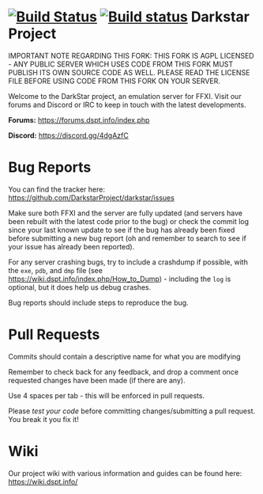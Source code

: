 [![Build Status](https://travis-ci.org/DarkstarProject/darkstar.svg?branch=master)](https://travis-ci.org/DarkstarProject/darkstar)
[![Build status](https://ci.appveyor.com/api/projects/status/69bemc5htluv9ss3/branch/master?svg=true)](https://ci.appveyor.com/project/teschnei/darkstar/branch/master)
Darkstar Project
========

IMPORTANT NOTE REGARDING THIS FORK:
THIS FORK IS AGPL LICENSED - ANY PUBLIC SERVER WHICH USES CODE FROM THIS FORK MUST PUBLISH ITS OWN SOURCE CODE AS WELL. PLEASE READ THE LICENSE FILE BEFORE USING CODE FROM THIS FORK ON YOUR SERVER.

Welcome to the DarkStar project, an emulation server for FFXI.
Visit our forums and Discord or IRC to keep in touch with the latest developments.

**Forums:** https://forums.dspt.info/index.php

**Discord:**
https://discord.gg/4dgAzfC

Bug Reports
========
You can find the tracker here: https://github.com/DarkstarProject/darkstar/issues

Make sure both FFXI and the server are fully updated (and servers have been rebuilt with the latest code prior to the bug) or check the commit log since your last known update to see if the bug has already been fixed before submitting a new bug report (oh and remember to search to see if your issue has already been reported).

For any server crashing bugs, try to include a crashdump if possible, with the ```exe```, ```pdb```, and ```dmp``` file (see https://wiki.dspt.info/index.php/How_to_Dump) - including the ```log``` is optional, but it does help us debug crashes.

Bug reports should include steps to reproduce the bug.

Pull Requests
========
Commits should contain a descriptive name for what you are modifying

Remember to check back for any feedback, and drop a comment once requested changes have been made (if there are any).

Use 4 spaces per tab - this will be enforced in pull requests.

Please *test your code* before committing changes/submitting a pull request. You break it you fix it!

Wiki
========
Our project wiki with various information and guides can be found here:
https://wiki.dspt.info/
